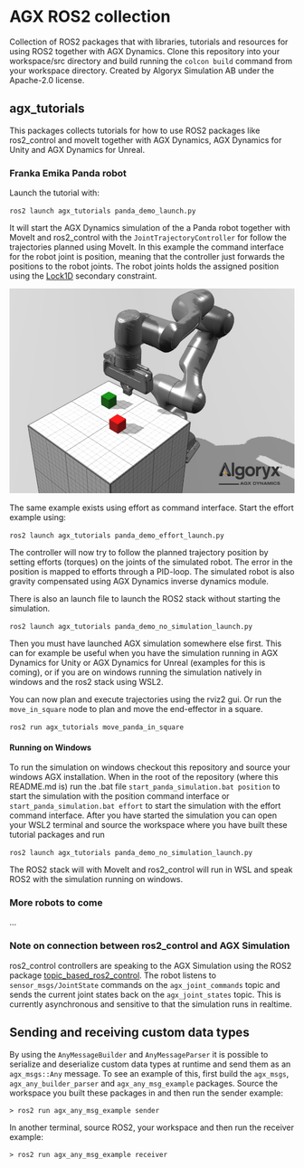 # AGX ROS2 collection
Collection of ROS2 packages that with libraries, tutorials and resources for using ROS2 together with AGX Dynamics.
Clone this repository into your workspace/src directory and build running the ``colcon build`` command from your workspace directory.
Created by Algoryx Simulation AB under the Apache-2.0 license.

## agx_tutorials
This packages collects tutorials for how to use ROS2 packages like ros2_control and moveIt together with AGX Dynamics, AGX Dynamics for Unity and AGX Dynamics for Unreal.

### Franka Emika Panda robot
Launch the tutorial with:

`ros2 launch agx_tutorials panda_demo_launch.py`

It will start the AGX Dynamics simulation of the a Panda robot together with MoveIt and ros2_control with the `JointTrajectoryController` for follow the trajectories planned using MoveIt. In this example the command interface
for the robot joint is position, meaning that the controller just forwards the positions to the robot joints. The
robot joints holds the assigned position using the [Lock1D](https://www.algoryx.se/documentation/complete/agx/tags/latest/doc/UserManual/source/constraints.html#lock1d) secondary constraint.

![Panda](images/panda.jpg)

The same example exists using effort as command interface. Start the effort example using:

`ros2 launch agx_tutorials panda_demo_effort_launch.py`

The controller will now try to follow the planned trajectory position by setting efforts (torques) on the joints of the simulated robot. The error in the position is mapped to efforts through a PID-loop. The simulated robot is also gravity compensated using AGX Dynamics inverse dynamics module.

There is also an launch file to launch the ROS2 stack without starting the simulation.

`ros2 launch agx_tutorials panda_demo_no_simulation_launch.py`

Then you must have launched AGX simulation somewhere else first. This can for example be useful when you have the simulation running in AGX Dynamics for Unity or AGX Dynamics for Unreal (examples for this is coming), or if you are on windows running the simulation natively in windows and the ros2 stack using WSL2.

You can now plan and execute trajectories using the rviz2 gui. Or run the `move_in_square` node to plan and move the end-effector in a square.

`ros2 run agx_tutorials move_panda_in_square`

#### Running on Windows
To run the simulation on windows checkout this repository and source your windows AGX installation.
When in the root of the repository (where this README.md is) run the .bat file `start_panda_simulation.bat position` to start the simulation with the position command interface or `start_panda_simulation.bat effort` to start the simulation with the effort command interface. After you have started the simulation you can open your WSL2 terminal and source the workspace where you have built these tutorial packages and run 

`ros2 launch agx_tutorials panda_demo_no_simulation_launch.py`

The ROS2 stack will with MoveIt and ros2_control will run in WSL and speak ROS2 with the simulation running on windows.


### More robots to come
...


### Note on connection between ros2_control and AGX Simulation
ros2_control controllers are speaking to the AGX Simulation using the ROS2 package [topic_based_ros2_control](https://github.com/PickNikRobotics/topic_based_ros2_control). The robot listens to `sensor_msgs/JointState` commands on the `agx_joint_commands` topic and sends the current joint states back on the `agx_joint_states` topic. This is currently asynchronous and sensitive to that the simulation runs in realtime. 

## Sending and receiving custom data types

By using the ``AnyMessageBuilder`` and ``AnyMessageParser`` it is possible to serialize and deserialize custom data types at runtime and send them as an ``agx_msgs::Any`` message.
To see an example of this, first build the ``agx_msgs``, ``agx_any_builder_parser`` and ``agx_any_msg_example`` packages.
Source the workspace you built these packages in and then run the sender example:

    > ros2 run agx_any_msg_example sender

In another terminal, source ROS2, your workspace and then run the receiver example:

    > ros2 run agx_any_msg_example receiver
